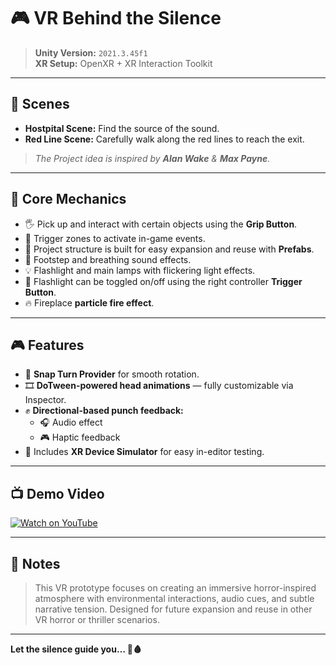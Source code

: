 # 🎮 VR Behind the Silence

> **Unity Version:** `2021.3.45f1`  
> **XR Setup:** OpenXR + XR Interaction Toolkit

---

## 🏥 Scenes

- **Hostpital Scene:** Find the source of the sound.
- **Red Line Scene:** Carefully walk along the red lines to reach the exit.

> *The Project idea is inspired by **Alan Wake** & **Max Payne**.*

---

## 🧩 Core Mechanics

- 🖐️ Pick up and interact with certain objects using the **Grip Button**.
- 🚩 Trigger zones to activate in-game events.
- 🧱 Project structure is built for easy expansion and reuse with **Prefabs**.
- 🎵 Footstep and breathing sound effects.
- 💡 Flashlight and main lamps with flickering light effects.
- 🔦 Flashlight can be toggled on/off using the right controller **Trigger Button**.
- 🔥 Fireplace **particle fire effect**.

---

## 🎮 Features

- 🔄 **Snap Turn Provider** for smooth rotation.
- 🎞️ **DoTween-powered head animations** — fully customizable via Inspector.
- ✊ **Directional-based punch feedback:**
  - 🎧 Audio effect
  - 🎮 Haptic feedback
- 🧪 Includes **XR Device Simulator** for easy in-editor testing.

---

## 📺 Demo Video

[![Watch on YouTube](https://img.shields.io/badge/Watch-YouTube-red?logo=youtube)](https://youtu.be/dTa-LtFz-SU)

---

## 📌 Notes

> This VR prototype focuses on creating an immersive horror-inspired atmosphere with environmental interactions, audio cues, and subtle narrative tension. Designed for future expansion and reuse in other VR horror or thriller scenarios.

---

**Let the silence guide you… 🔦🩸**
